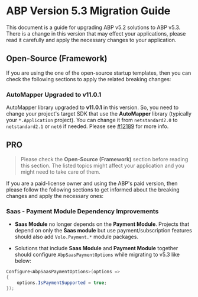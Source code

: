 # ABP Version 5.3 Migration Guide

This document is a guide for upgrading ABP v5.2 solutions to ABP v5.3. There is a change in this version that may effect your applications, please read it carefully and apply the necessary changes to your application.

## Open-Source (Framework)

If you are using the one of the open-source startup templates, then you can check the following sections to apply the related breaking changes:

### AutoMapper Upgraded to v11.0.1

AutoMapper library upgraded to **v11.0.1** in this version. So, you need to change your project's target SDK that use the **AutoMapper** library (typically your `*.Application` project). You can change it from `netstandard2.0` to `netstandard2.1` or `net6` if needed. Please see [#12189](https://github.com/abpframework/abp/pull/12189) for more info.

## PRO

> Please check the **Open-Source (Framework)** section before reading this section. The listed topics might affect your application and you might need to take care of them.

If you are a paid-license owner and using the ABP's paid version, then please follow the following sections to get informed about the breaking changes and apply the necessary ones:

### Saas - Payment Module Dependency Improvements

* **Saas Module** no longer depends on the **Payment Module**. Projects that depend on only the **Saas module** but use payment/subscription features should also add `Volo.Payment.*` module packages.

* Solutions that include **Saas Module** and **Payment Module** together should configure `AbpSaasPaymentOptions` while migrating to v5.3 like below:

```csharp
Configure<AbpSaasPaymentOptions>(options =>
{
    options.IsPaymentSupported = true;
});